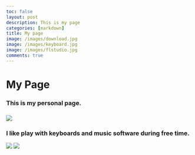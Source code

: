 ```yaml
---
toc: false
layout: post
description: This is my page
categories: [markdown]
title: My page
image: /images/download.jpg
image: /images/keyboard.jpg
image: /images/flstudio.jpg
comments: true
---
```

# My Page

### This is my personal page.
### 
![]({{site.baseurl}}/images/download.jpg)

### I like play with keyboards and music software during free time.

![]({{site.baseurl}}/images/keyboard.jpg)
![]({{site.baseurl}}/images/flstudio.jpg)

